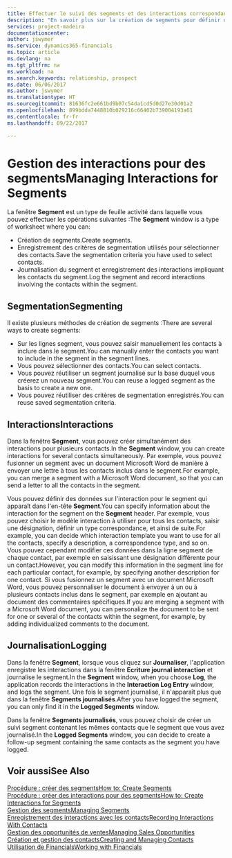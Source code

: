 ```yaml
---
title: Effectuer le suivi des segments et des interactions correspondantes| Microsoft Docs
description: "En savoir plus sur la création de segments pour définir des groupes de contacts et spécifier des interactions pour des segments."
services: project-madeira
documentationcenter: 
author: jswymer
ms.service: dynamics365-financials
ms.topic: article
ms.devlang: na
ms.tgt_pltfrm: na
ms.workload: na
ms.search.keywords: relationship, prospect
ms.date: 06/06/2017
ms.author: jswymer
ms.translationtype: HT
ms.sourcegitcommit: 81636fc2e661bd9b07c54da1cd5d0d27e30d01a2
ms.openlocfilehash: 899bdda7448810b029216c66402b739004193a61
ms.contentlocale: fr-fr
ms.lasthandoff: 09/22/2017

---
```

# <a name="managing-interactions-for-segments"></a><span data-ttu-id="01cdf-103">Gestion des interactions pour des segments</span><span class="sxs-lookup"><span data-stu-id="01cdf-103">Managing Interactions for Segments</span></span>
<span data-ttu-id="01cdf-104">La fenêtre **Segment** est un type de feuille activité dans laquelle vous pouvez effectuer les opérations suivantes :</span><span class="sxs-lookup"><span data-stu-id="01cdf-104">The **Segment** window is a type of worksheet where you can:</span></span>

* <span data-ttu-id="01cdf-105">Création de segments.</span><span class="sxs-lookup"><span data-stu-id="01cdf-105">Create segments.</span></span>
* <span data-ttu-id="01cdf-106">Enregistrement des critères de segmentation utilisés pour sélectionner des contacts.</span><span class="sxs-lookup"><span data-stu-id="01cdf-106">Save the segmentation criteria you have used to select contacts.</span></span>
* <span data-ttu-id="01cdf-107">Journalisation du segment et enregistrement des interactions impliquant les contacts du segment.</span><span class="sxs-lookup"><span data-stu-id="01cdf-107">Log the segment and record interactions involving the contacts within the segment.</span></span>

## <a name="segmenting"></a><span data-ttu-id="01cdf-108">Segmentation</span><span class="sxs-lookup"><span data-stu-id="01cdf-108">Segmenting</span></span>
<span data-ttu-id="01cdf-109">Il existe plusieurs méthodes de création de segments :</span><span class="sxs-lookup"><span data-stu-id="01cdf-109">There are several ways to create segments:</span></span>

* <span data-ttu-id="01cdf-110">Sur les lignes segment, vous pouvez saisir manuellement les contacts à inclure dans le segment.</span><span class="sxs-lookup"><span data-stu-id="01cdf-110">You can manually enter the contacts you want to include in the segment in the segment lines.</span></span>
* <span data-ttu-id="01cdf-111">Vous pouvez sélectionner des contacts.</span><span class="sxs-lookup"><span data-stu-id="01cdf-111">You can select contacts.</span></span>
* <span data-ttu-id="01cdf-112">Vous pouvez réutiliser un segment journalisé sur la base duquel vous créerez un nouveau segment.</span><span class="sxs-lookup"><span data-stu-id="01cdf-112">You can reuse a logged segment as the basis to create a new one.</span></span>
* <span data-ttu-id="01cdf-113">Vous pouvez réutiliser des critères de segmentation enregistrés.</span><span class="sxs-lookup"><span data-stu-id="01cdf-113">You can reuse saved segmentation criteria.</span></span>

## <a name="interactions"></a><span data-ttu-id="01cdf-114">Interactions</span><span class="sxs-lookup"><span data-stu-id="01cdf-114">Interactions</span></span>
<span data-ttu-id="01cdf-115">Dans la fenêtre **Segment**, vous pouvez créer simultanément des interactions pour plusieurs contacts.</span><span class="sxs-lookup"><span data-stu-id="01cdf-115">In the **Segment** window, you can create interactions for several contacts simultaneously.</span></span> <span data-ttu-id="01cdf-116">Par exemple, vous pouvez fusionner un segment avec un document Microsoft Word de manière à envoyer une lettre à tous les contacts inclus dans le segment.</span><span class="sxs-lookup"><span data-stu-id="01cdf-116">For example, you can merge a segment with a Microsoft Word document, so that you can send a letter to all the contacts in the segment.</span></span>

<span data-ttu-id="01cdf-117">Vous pouvez définir des données sur l'interaction pour le segment qui apparaît dans l'en-tête **Segment**.</span><span class="sxs-lookup"><span data-stu-id="01cdf-117">You can specify information about the interaction for the segment on the **Segment** header.</span></span> <span data-ttu-id="01cdf-118">Par exemple, vous pouvez choisir le modèle interaction à utiliser pour tous les contacts, saisir une désignation, définir un type correspondance, et ainsi de suite.</span><span class="sxs-lookup"><span data-stu-id="01cdf-118">For example, you can decide which interaction template you want to use for all the contacts, specify a description, a correspondence type, and so on.</span></span> <span data-ttu-id="01cdf-119">Vous pouvez cependant modifier ces données dans la ligne segment de chaque contact, par exemple en saisissant une désignation différente pour un contact.</span><span class="sxs-lookup"><span data-stu-id="01cdf-119">However, you can modify this information in the segment line for each particular contact, for example, by specifying another description for one contact.</span></span> <span data-ttu-id="01cdf-120">Si vous fusionnez un segment avec un document Microsoft Word, vous pouvez personnaliser le document à envoyer à un ou à plusieurs contacts inclus dans le segment, par exemple en ajoutant au document des commentaires spécifiques.</span><span class="sxs-lookup"><span data-stu-id="01cdf-120">If you are merging a segment with a Microsoft Word document, you can personalize the document to be sent for one or several of the contacts within the segment, for example, by adding individualized comments to the document.</span></span>

## <a name="logging"></a><span data-ttu-id="01cdf-121">Journalisation</span><span class="sxs-lookup"><span data-stu-id="01cdf-121">Logging</span></span>
<span data-ttu-id="01cdf-122">Dans la fenêtre **Segment**, lorsque vous cliquez sur **Journaliser**, l'application enregistre les interactions dans la fenêtre **Ecriture journal interaction** et journalise le segment.</span><span class="sxs-lookup"><span data-stu-id="01cdf-122">In the **Segment** window, when you choose **Log**, the application records the interactions in the **Interaction Log Entry** window, and logs the segment.</span></span> <span data-ttu-id="01cdf-123">Une fois le segment journalisé, il n'apparaît plus que dans la fenêtre **Segments journalisés**.</span><span class="sxs-lookup"><span data-stu-id="01cdf-123">After you have logged the segment, you can only find it in the **Logged Segments** window.</span></span>

<span data-ttu-id="01cdf-124">Dans la fenêtre **Segments journalisés**, vous pouvez choisir de créer un suivi segment contenant les mêmes contacts que le segment que vous avez journalisé.</span><span class="sxs-lookup"><span data-stu-id="01cdf-124">In the **Logged Segments** window, you can decide to create a follow-up segment containing the same contacts as the segment you have logged.</span></span>

## <a name="see-also"></a><span data-ttu-id="01cdf-125">Voir aussi</span><span class="sxs-lookup"><span data-stu-id="01cdf-125">See Also</span></span>
[<span data-ttu-id="01cdf-126">Procédure : créer des segments</span><span class="sxs-lookup"><span data-stu-id="01cdf-126">How to: Create Segments</span></span>](marketing-how-create-segment.md)  
[<span data-ttu-id="01cdf-127">Procédure : créer des interactions pour des segments</span><span class="sxs-lookup"><span data-stu-id="01cdf-127">How to: Create Interactions for Segments</span></span>](marketing-how-create-interactions.md)  
[<span data-ttu-id="01cdf-128">Gestion des segments</span><span class="sxs-lookup"><span data-stu-id="01cdf-128">Managing Segments</span></span>](marketing-segments.md)  
[<span data-ttu-id="01cdf-129">Enregistrement des interactions avec les contacts</span><span class="sxs-lookup"><span data-stu-id="01cdf-129">Recording Interactions With Contacts</span></span>](marketing-interactions.md)  
[<span data-ttu-id="01cdf-130">Gestion des opportunités de ventes</span><span class="sxs-lookup"><span data-stu-id="01cdf-130">Managing Sales Opportunities</span></span>](marketing-manage-sales-opportunities.md)  
[<span data-ttu-id="01cdf-131">Création et gestion des contacts</span><span class="sxs-lookup"><span data-stu-id="01cdf-131">Creating and Managing Contacts</span></span>](marketing-contacts.md)  
[<span data-ttu-id="01cdf-132">Utilisation de Financials</span><span class="sxs-lookup"><span data-stu-id="01cdf-132">Working with Financials</span></span>](ui-work-product.md)

